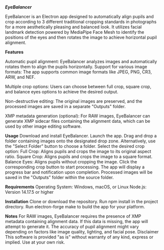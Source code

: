***EyeBalancer***

EyeBalancer is an Electron app designed to automatically align pupils and crop according to 3 different traditional cropping standards in photographs for a more aesthetically pleasing and balanced look. It utilizes facial landmark detection powered by MediaPipe Face Mesh to identify the positions of the eyes and then rotates the image to achieve horizontal pupil alignment.

**Features**

Automatic pupil alignment: EyeBalancer analyzes images and automatically rotates them to align the pupils horizontally.
Support for various image formats: The app supports common image formats like JPEG, PNG, CR3, ARW, and NEF.

Multiple crop options: Users can choose between full crop, square crop, and balance eyes options to achieve the desired output.

Non-destructive editing: The original images are preserved, and the processed images are saved in a separate "Outputs" folder.

XMP metadata generation (optional): For RAW images, EyeBalancer can generate XMP sidecar files containing the alignment data, which can be used by other image editing software.

**Usage**
Download and install EyeBalancer.
Launch the app.
Drag and drop a folder containing images onto the designated drop zone. Alternatively, use the "Select Folder" button to choose a folder.
Select the desired crop option:
Full Crop: Aligns pupils and crops the image to its original aspect ratio.
Square Crop: Aligns pupils and crops the image to a square format.
Balance Eyes: Aligns pupils without cropping the image.
Click the corresponding crop button to start processing.
The app will display a progress bar and notification upon completion. Processed images will be saved in the "Outputs" folder within the source folder.

**Requirements**
Operating System: Windows, macOS, or Linux
Node.js: Version 14.17.5 or higher

**Installation**
Clone or download the repository.
Run npm install in the project directory.
Run electron-forge make to build the app for your platform.

**Notes**
For RAW images, EyeBalancer requires the presence of XMP metadata containing alignment data. If this data is missing, the app will attempt to generate it.
The accuracy of pupil alignment might vary depending on factors like image quality, lighting, and facial pose.
Disclaimer
This software is provided "as is" without warranty of any kind, express or implied. Use at your own risk.
